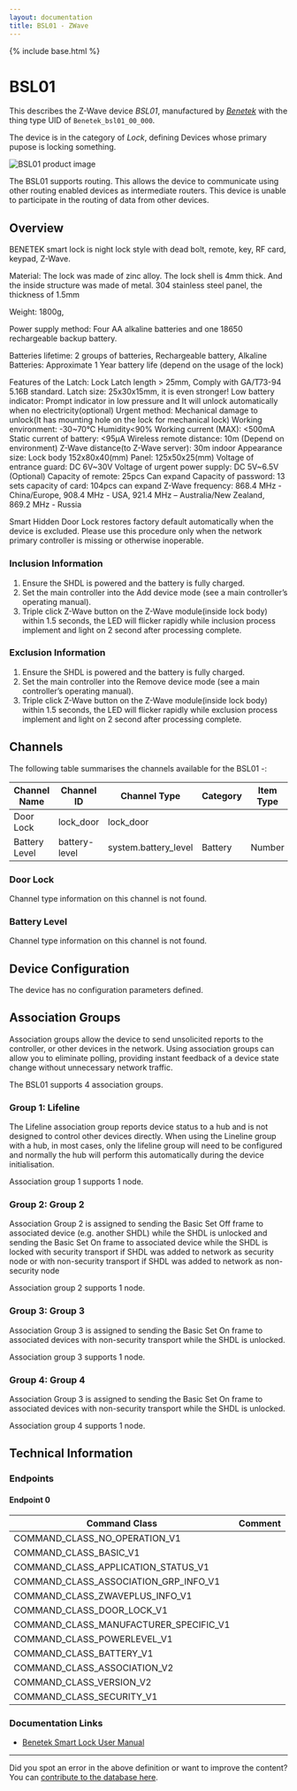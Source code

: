 ```yaml
---
layout: documentation
title: BSL01 - ZWave
---
```


{% include base.html %}

# BSL01
This describes the Z-Wave device *BSL01*, manufactured by *[Benetek](http://www.benetek.co.nz)* with the thing type UID of ```Benetek_bsl01_00_000```.

The device is in the category of *Lock*, defining Devices whose primary pupose is locking something.

![BSL01 product image](https://opensmarthouse.org/assets/zwave/attachments/828/smarlock1-1-.png)


The BSL01 supports routing. This allows the device to communicate using other routing enabled devices as intermediate routers.  This device is unable to participate in the routing of data from other devices.

## Overview

BENETEK smart lock is night lock style with dead bolt, remote, key, RF card, keypad, Z-Wave.

Material: The lock was made of zinc alloy. The lock shell is 4mm thick. And the inside structure was made of metal. 304 stainless steel panel, the thickness of 1.5mm

Weight: 1800g,

Power supply method: Four AA alkaline batteries and one 18650 rechargeable backup battery.

Batteries lifetime: 2 groups of batteries, Rechargeable battery, Alkaline Batteries: Approximate 1 Year battery life (depend on the usage of the lock)

Features of the Latch: Lock Latch length > 25mm, Comply with GA/T73-94 5.16B standard. Latch size: 25x30x15mm, it is even stronger! Low battery indicator: Prompt indicator in low pressure and It will unlock automatically when no electricity(optional) Urgent method: Mechanical damage to unlock(It has mounting hole on the lock for mechanical lock) Working environment: -30~70℃ Humidity<90% Working current (MAX): <500mA Static current of battery: <95μA Wireless remote distance: 10m (Depend on environment) Z-Wave distance(to Z-Wave server): 30m indoor Appearance size: Lock body 152x80x40(mm) Panel: 125x50x25(mm) Voltage of entrance guard: DC 6V~30V Voltage of urgent power supply: DC 5V~6.5V (Optional) Capacity of remote: 25pcs Can expand Capacity of password: 13 sets capacity of card: 104pcs can expand Z-Wave frequency: 868.4 MHz - China/Europe, 908.4 MHz - USA, 921.4 MHz – Australia/New Zealand, 869.2 MHz - Russia

Smart Hidden Door Lock restores factory default automatically when the device is excluded. Please use this procedure only when the network primary controller is missing or otherwise inoperable.

### Inclusion Information

  1. Ensure the SHDL is powered and the battery is fully charged.
  2. Set the main controller into the Add device mode (see a main controller’s operating manual).
  3. Triple click Z-Wave button on the Z-Wave module(inside lock body) within 1.5 seconds, the LED will flicker rapidly while inclusion process implement and light on 2 second after processing complete.

### Exclusion Information

  1. Ensure the SHDL is powered and the battery is fully charged.
  2. Set the main controller into the Remove device mode (see a main controller’s operating manual).
  3. Triple click Z-Wave button on the Z-Wave module(inside lock body) within 1.5 seconds, the LED will flicker rapidly while exclusion process implement and light on 2 second after processing complete.

## Channels

The following table summarises the channels available for the BSL01 -:

| Channel Name | Channel ID | Channel Type | Category | Item Type |
|--------------|------------|--------------|----------|-----------|
| Door Lock | lock_door | lock_door |  |  | 
| Battery Level | battery-level | system.battery_level | Battery | Number |

### Door Lock
Channel type information on this channel is not found.

### Battery Level
Channel type information on this channel is not found.



## Device Configuration

The device has no configuration parameters defined.

## Association Groups

Association groups allow the device to send unsolicited reports to the controller, or other devices in the network. Using association groups can allow you to eliminate polling, providing instant feedback of a device state change without unnecessary network traffic.

The BSL01 supports 4 association groups.

### Group 1: Lifeline

The Lifeline association group reports device status to a hub and is not designed to control other devices directly. When using the Lineline group with a hub, in most cases, only the lifeline group will need to be configured and normally the hub will perform this automatically during the device initialisation.

Association group 1 supports 1 node.

### Group 2: Group 2

Association Group 2 is assigned to sending the Basic Set Off frame to associated device (e.g. another SHDL) while the SHDL is unlocked and sending the Basic Set On frame to associated device while the SHDL is locked with security transport if SHDL was added to network as security node or with non-security transport if SHDL was added to network as non-security node

Association group 2 supports 1 node.

### Group 3: Group 3

Association Group 3 is assigned to sending the Basic Set On frame to associated devices with non-security transport while the SHDL is unlocked. 

Association group 3 supports 1 node.

### Group 4: Group 4

Association Group 3 is assigned to sending the Basic Set On frame to associated devices with non-security transport while the SHDL is unlocked. 

Association group 4 supports 1 node.

## Technical Information

### Endpoints

#### Endpoint 0

| Command Class | Comment |
|---------------|---------|
| COMMAND_CLASS_NO_OPERATION_V1| |
| COMMAND_CLASS_BASIC_V1| |
| COMMAND_CLASS_APPLICATION_STATUS_V1| |
| COMMAND_CLASS_ASSOCIATION_GRP_INFO_V1| |
| COMMAND_CLASS_ZWAVEPLUS_INFO_V1| |
| COMMAND_CLASS_DOOR_LOCK_V1| |
| COMMAND_CLASS_MANUFACTURER_SPECIFIC_V1| |
| COMMAND_CLASS_POWERLEVEL_V1| |
| COMMAND_CLASS_BATTERY_V1| |
| COMMAND_CLASS_ASSOCIATION_V2| |
| COMMAND_CLASS_VERSION_V2| |
| COMMAND_CLASS_SECURITY_V1| |

### Documentation Links

* [Benetek Smart Lock User Manual](https://www.opensmarthouse.org/zwavedatabase/828/BENETEK-SL-EN-V4-Ed-5.pdf)

---

Did you spot an error in the above definition or want to improve the content?
You can [contribute to the database here](https://www.opensmarthouse.org/zwavedatabase/828).

